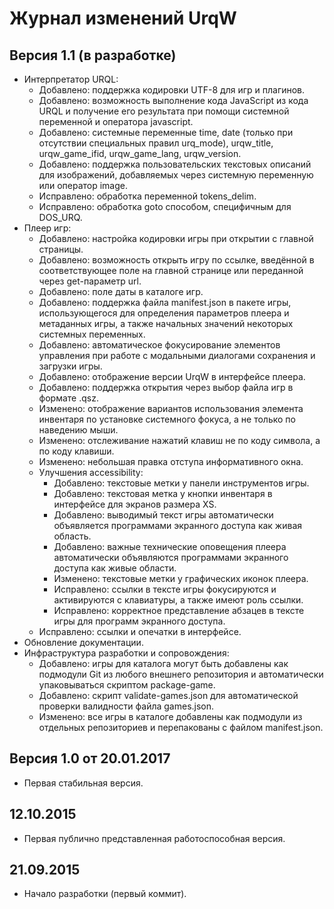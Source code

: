 # Журнал изменений UrqW

## Версия 1.1 (в разработке)

* Интерпретатор URQL:
	+ Добавлено: поддержка кодировки UTF-8 для игр и плагинов.
	+ Добавлено: возможность выполнение кода JavaScript из кода URQL и получение его результата при помощи системной переменной и оператора javascript.
	+ Добавлено: системные переменные time, date (только при отсутствии специальных правил urq_mode), urqw_title, urqw_game_ifid, urqw_game_lang, urqw_version.
	+ Добавлено: поддержка пользовательских текстовых описаний для изображений, добавляемых через системную переменную или оператор image.
	+ Исправлено: обработка переменной tokens_delim.
	+ Исправлено: обработка goto способом, специфичным для DOS_URQ.
* Плеер игр:
	+ Добавлено: настройка кодировки игры при открытии с главной страницы.
	+ Добавлено: возможность открыть игру по ссылке, введённой в соответствующее поле на главной странице или переданной через get-параметр url.
	+ Добавлено: поле даты в каталоге игр.
	+ Добавлено: поддержка файла manifest.json в пакете игры, использующегося для определения параметров плеера и метаданных игры, а также начальных значений некоторых системных переменных.
	+ Добавлено: автоматическое фокусирование элементов управления при работе с модальными диалогами сохранения и загрузки игры.
	+ Добавлено: отображение версии UrqW в интерфейсе плеера.
	+ Добавлено: поддержка открытия через выбор файла игр в формате .qsz.
	+ Изменено: отображение вариантов использования элемента инвентаря по установке системного фокуса, а не только по наведению мыши.
	+ Изменено: отслеживание нажатий клавиш не по коду символа, а по коду клавиши.
	+ Изменено: небольшая правка отступа информативного окна.
	+ Улучшения accessibility:
		- Добавлено: текстовые метки у панели инструментов игры.
		- Добавлено: текстовая метка у кнопки инвентаря в интерфейсе для экранов размера XS.
		- Добавлено: выводимый текст игры автоматически объявляется программами экранного доступа как живая область.
		- Добавлено: важные технические оповещения плеера автоматически объявляются программами экранного доступа как живые области.
		- Изменено: текстовые метки у графических иконок плеера.
		- Исправлено: ссылки в тексте игры фокусируются и активируются с клавиатуры, а также имеют роль ссылки.
		- Исправлено: корректное представление абзацев в тексте игры для программ экранного доступа.
	+ Исправлено: ссылки и опечатки в интерфейсе.
* Обновление документации.
* Инфраструктура разработки и сопровождения:
	+ Добавлено: игры для каталога могут быть добавлены как подмодули Git из любого внешнего репозитория и автоматически упаковываться скриптом package-game.
	+ Добавлено: скрипт validate-games.json для автоматической проверки валидности файла games.json.
	+ Изменено: все игры в каталоге добавлены как подмодули из отдельных репозиториев и перепакованы с файлом manifest.json.

## Версия 1.0 от 20.01.2017

* Первая стабильная версия.

## 12.10.2015

* Первая публично представленная работоспособная версия.

## 21.09.2015

* Начало разработки (первый коммит).
